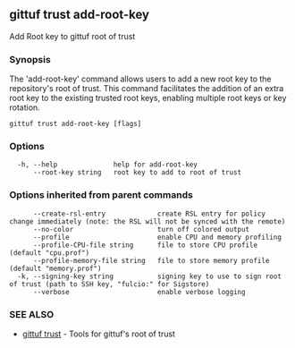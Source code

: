 ## gittuf trust add-root-key

Add Root key to gittuf root of trust

### Synopsis

The 'add-root-key' command allows users to add a new root key to the repository's root of trust. This command facilitates the addition of an extra root key to the existing trusted root keys, enabling multiple root keys or key rotation.

```
gittuf trust add-root-key [flags]
```

### Options

```
  -h, --help              help for add-root-key
      --root-key string   root key to add to root of trust
```

### Options inherited from parent commands

```
      --create-rsl-entry             create RSL entry for policy change immediately (note: the RSL will not be synced with the remote)
      --no-color                     turn off colored output
      --profile                      enable CPU and memory profiling
      --profile-CPU-file string      file to store CPU profile (default "cpu.prof")
      --profile-memory-file string   file to store memory profile (default "memory.prof")
  -k, --signing-key string           signing key to use to sign root of trust (path to SSH key, "fulcio:" for Sigstore)
      --verbose                      enable verbose logging
```

### SEE ALSO

* [gittuf trust](gittuf_trust.md)	 - Tools for gittuf's root of trust

